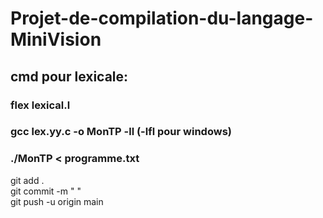 # Projet-de-compilation-du-langage-MiniVision
## cmd pour lexicale: 
### flex lexical.l           
### gcc lex.yy.c -o MonTP -ll (-lfl pour windows)
### ./MonTP < programme.txt 

git add .  
git commit -m " "  
git push -u origin main
